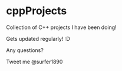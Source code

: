 # cppProjects
Collection of C++ projects I have been doing!

Gets updated regularly! :D 

Any questions?

Tweet me @surfer1890
